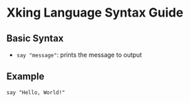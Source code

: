 # Xking Language Syntax Guide

## Basic Syntax

- `say "message"`: prints the message to output

## Example

```xking
say "Hello, World!"
```
